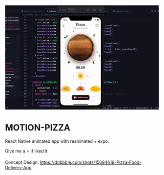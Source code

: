 ![FotoJet](./assets/demo.gif)

# MOTION-PIZZA

React Native animated app with reanimated + expo.

Give me a ⭐️ if liked it

Concept Design: https://dribbble.com/shots/15694619-Pizza-Food-Delivery-App
